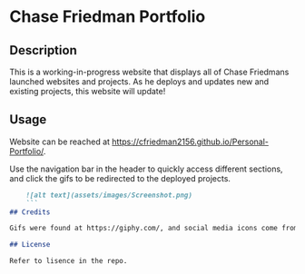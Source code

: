 # Chase Friedman Portfolio

## Description

This is a working-in-progress website that displays all of Chase Friedmans launched websites and projects. As he deploys and updates new and existing projects, this website will update!

## Usage

Website can be reached at https://cfriedman2156.github.io/Personal-Portfolio/.

Use the navigation bar in the header to quickly access different sections, and click the gifs to be redirected to the deployed projects.

```md
    ![alt text](assets/images/Screenshot.png)
    ```
## Credits

Gifs were found at https://giphy.com/, and social media icons come from https://fontawesome.com/.

## License

Refer to lisence in the repo.

